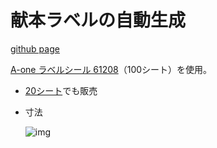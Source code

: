 # 献本ラベルの自動生成

[github page](https://awtnb.github.io/yu-sho2-donationlabelmaker/)

[A-one ラベルシール 61208](https://www.a-one.co.jp/product/search/detail.php?id=61208)（100シート）を使用。
+ [20シート](https://www.a-one.co.jp/product/search/detail.php?id=60208)でも販売
+ 寸法

    ![img](https://www.a-one.co.jp/img_fmt/F60208_O.jpg)